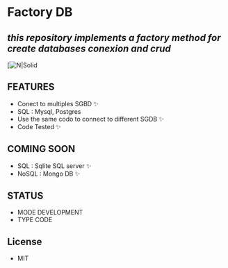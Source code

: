 # Factory DB
## _this repository implements a factory method for create databases conexion and crud_

[![N|Solid](https://www.freeiconspng.com/uploads/factory-icon--vista-business-icons--softiconsm-28.png)


## FEATURES

- Conect to multiples SGBD ✨
- SQL : Mysql, Postgres
- Use the same codo to connect to different SGDB ✨
- Code Tested ✨

## COMING SOON

-  SQL : Sqlite  SQL server ✨
-  NoSQL : Mongo DB ✨


## STATUS
- MODE DEVELOPMENT
- TYPE CODE


## License
- MIT


